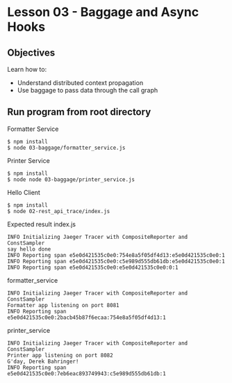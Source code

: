 # Lesson 03 - Baggage and Async Hooks

## Objectives
Learn how to:
- Understand distributed context propagation
- Use baggage to pass data through the call graph


## Run program from root directory
Formatter Service
```
$ npm install
$ node 03-baggage/formatter_service.js
```

Printer Service
```
$ npm install
$ node node 03-baggage/printer_service.js
```

Hello Client
```
$ npm install
$ node 02-rest_api_trace/index.js
```

Expected result
index.js
```
INFO Initializing Jaeger Tracer with CompositeReporter and ConstSampler
say hello done
INFO Reporting span e5e0d421535c0e0:754e8a5f05df4d13:e5e0d421535c0e0:1
INFO Reporting span e5e0d421535c0e0:c5e989d555db61db:e5e0d421535c0e0:1
INFO Reporting span e5e0d421535c0e0:e5e0d421535c0e0:0:1
```

formatter_service
```
INFO Initializing Jaeger Tracer with CompositeReporter and ConstSampler
Formatter app listening on port 8081
INFO Reporting span e5e0d421535c0e0:2bacb45b87f6ecaa:754e8a5f05df4d13:1
```

printer_service
```
INFO Initializing Jaeger Tracer with CompositeReporter and ConstSampler
Printer app listening on port 8082
G'day, Derek Bahringer!
INFO Reporting span e5e0d421535c0e0:7eb6eac893749943:c5e989d555db61db:1
```